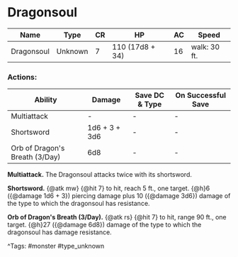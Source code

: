# Dragonsoul

| Name | Type | CR | HP | AC | Speed |
|------|------|----|----|----|-------|
| Dragonsoul | Unknown | 7 | 110 (17d8 + 34) | 16 | walk: 30 ft. |

### Actions:

| Ability | Damage | Save DC & Type | On Successful Save |
|---------|--------|----------------|--------------------|
| Multiattack | - | - | - |
| Shortsword | 1d6 + 3 + 3d6 | - | - |
| Orb of Dragon's Breath (3/Day) | 6d8 | - | - |


**Multiattack.** The Dragonsoul attacks twice with its shortsword.

**Shortsword.** {@atk mw} {@hit 7} to hit, reach 5 ft., one target. {@h}6 ({@damage 1d6 + 3}) piercing damage plus 10 ({@damage 3d6}) damage of the type to which the dragonsoul has resistance.

**Orb of Dragon's Breath (3/Day).** {@atk rs} {@hit 7} to hit, range 90 ft., one target. {@h}27 ({@damage 6d8}) damage of the type to which the dragonsoul has damage resistance.

^Tags: #monster #type_unknown
